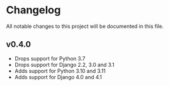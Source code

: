 # Changelog

All notable changes to this project will be documented in this file.

## v0.4.0

- Drops support for Python 3.7
- Drops support for Django 2.2, 3.0 and 3.1
- Adds support for Python 3.10 and 3.11
- Adds support for Django 4.0 and 4.1
